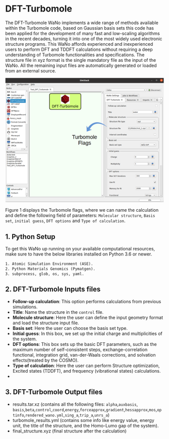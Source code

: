 # DFT-Turbomole
The DFT-Turbomole WaNo implements a wide range of methods available within the Turbomole code, based on Gaussian basis sets this code has been applied for the development of many fast and low-scaling algorithms in the recent decades, turning it into one of the most widely used electronic structure programs. This WaNo affords experienced and inexperienced users to perform DFT and TDDFT calculations without requiring a deep understanding of Turbomole functionalities and specifications. The structure file in xyz format is the single mandatory file as the input of the WaNo. All the remaining input files are automatically generated or loaded from an external source.

<img src="Turbomole.png" alt="drawing" width="700"/>

Figure 1 displays the Turbomole flags, where we can name the calculation and define the following field of parameters: `Molecular structure`, `Basis set`, `initial guess`, `DFT options` and `Type of calculation`.

## 1. Python Setup
To get this WaNo up running on your available computational resources, make sure to have the below libraries installed on Python 3.6 or newer.

```
1. Atomic Simulation Environment (ASE).
2. Python Materials Genomics (Pymatgen).
3. subprocess, glob, os, sys, yaml. 
```

## 2. DFT-Turbomole Inputs files 
- **Follow-up calculation**: This option performs calculations from previous simulations.
- **Title**: Name the structure in the `control` file.
- **Molecule structure**: Here the user can define the input geometry format and load the structure input file.
- **Basis set**: Here the user can choose the basis set type.
- **Initial guess**: In this box, we set up the initial charge and multiplicities of the system.
- **DFT options**: This box sets up the basic DFT parameters, such as the maximum number of self-consistent steps, exchange-correlation functional, integration grid, van-der-Waals corrections, and solvation effects(treated by the COSMO). 
- **Type of calculation**: Here the user can perform Structure optimization, Excited states (TDDFT), and frequency (vibrational states) calculations. 
- 
## 3. DFT-Turbomole Output files 
   - results.tar.xz (contains all the following files: `alpha`,`auxbasis`, `basis`,`beta`,`control`,`coord`,`energy`,`forceapprox`,`gradient`,`hessapprox`,`mos`,`optinfo`,`rendered_wano.yml`,`sing_a`,`trip_a`,`unrs_a`)
   - turbomole_results.yml (contains some info like energy value, energy unit, the title of the structure, and the Homo-Lumo gap of the system).
   - final_structure.xyz (final structure after the calculation)


